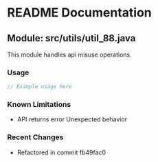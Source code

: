 # README Documentation

## Module: src/utils/util_88.java

This module handles api misuse operations.

### Usage

```javascript
// Example usage here
```

### Known Limitations

- API returns error Unexpected behavior

### Recent Changes

- Refactored in commit fb49fac0
